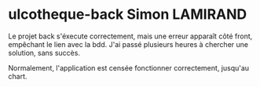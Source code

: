 # ulcotheque-back Simon LAMIRAND

Le projet back s'éxecute correctement, mais une erreur apparaît côté front, empêchant le lien avec la bdd. J'ai passé plusieurs heures à chercher une solution, sans succès.

Normalement, l'application est censée fonctionner correctement, jusqu'au chart.
